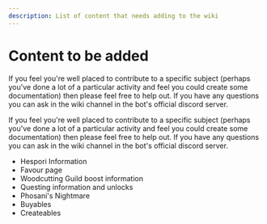 ```yaml
---
description: List of content that needs adding to the wiki
---
```


# Content to be added

If you feel you're well placed to contribute to a specific subject (perhaps you've done a lot of a particular activity and feel you could create some documentation) then please feel free to help out. If you have any questions you can ask in the wiki channel in the bot's official discord server.



If you feel you're well placed to contribute to a specific subject (perhaps you've done a lot of a particular activity and feel you could create some documentation) then please feel free to help out. If you have any questions you can ask in the wiki channel in the bot's official discord server.

* Hespori Information
* Favour page
* Woodcutting Guild boost information
* Questing information and unlocks
* Phosani's Nightmare
* Buyables
* Createables
